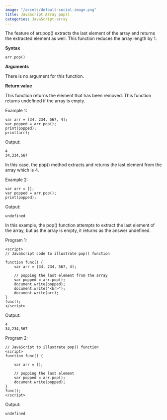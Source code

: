 ```yaml
---
image: "/assets/default-social-image.png"
title: JavaScript Array pop()
categories: JavaScript-array
---
```


The feature of arr.pop() extracts the last element of the array and returns the extracted element as well. This function reduces the array length by 1.

**Syntax**

`arr.pop()`

**Arguments**

There is no argument for this function.

**Return value**

This function returns the element that has been removed. This function returns undefined if the array is empty.

Example 1:

```
var arr = [34, 234, 567, 4];
var popped = arr.pop();
print(popped);
print(arr);
```

Output:

```
4
34,234,567
```

In this case, the pop() method extracts and returns the last element from the array which is 4.

Example 2:

```
var arr = [];
var popped = arr.pop();
print(popped);
```

Output:

`undefined`

In this example, the pop() function attempts to extract the last element of the array, but as the array is empty, it returns as the answer undefined.

Program 1:

```
<script> 
// JavaScript code to illustrate pop() function 
  
function func() { 
    var arr = [34, 234, 567, 4]; 
  
    // popping the last element from the array  
    var popped = arr.pop(); 
    document.write(popped); 
    document.write("<br>"); 
    document.write(arr); 
} 
func(); 
</script> 
```

Output:

```
4
34,234,567
```

Program 2:

```
// JavaScript to illustrate pop() function 
<script> 
function func() { 
  
    var arr = []; 
  
    // popping the last element 
    var popped = arr.pop(); 
    document.write(popped); 
} 
func(); 
</script> 
```

Output:

`undefined`